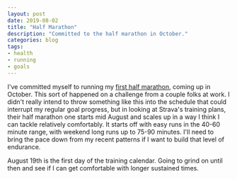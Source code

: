 ```yaml
---
layout: post
date: 2019-08-02
title: "Half Marathon"
description: "Committed to the half marathon in October."
categories: blog
tags:
- health
- running
- goals
---
```


I've committed myself to running my [first half marathon](http://www.floridahalloweenhalfathon.com/ "Halloween Half Marathon"), coming up in October. This sort of happened on a challenge from a couple folks at work. I didn't really intend to throw something like this into the schedule that could interrupt my regular goal progress, but in looking at Strava's training plans, their half marathon one starts mid August and scales up in a way I think I can tackle relatively comfortably. It starts off with easy runs in the 40-60 minute range, with weekend long runs up to 75-90 minutes. I'll need to bring the pace down from my recent patterns if I want to build that level of endurance.

August 19th is the first day of the training calendar. Going to grind on until then and see if I can get comfortable with longer sustained times.
